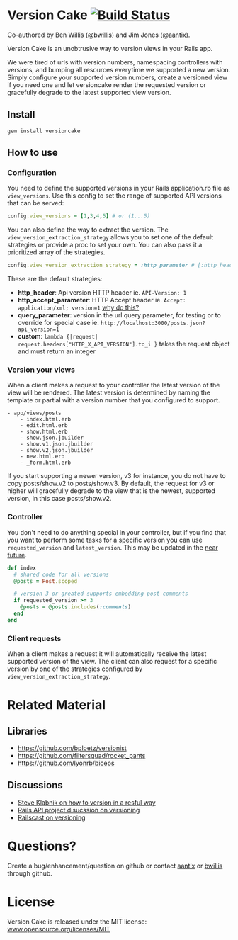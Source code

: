 # Version Cake [![Build Status](https://secure.travis-ci.org/bwillis/versioncake.png?branch=master)](http://travis-ci.org/bwillis/versioncake)

Co-authored by Ben Willis ([@bwillis](https://github.com/bwillis/)) and Jim Jones ([@aantix](https://github.com/aantix)).

Version Cake is an unobtrusive way to version views in your Rails app. 

We were tired of urls with version numbers, namespacing controllers with versions, and bumping all resources everytime we supported a new version. Simply configure your supported version numbers, create a versioned view if you need one and let versioncake render the requested version or gracefully degrade to the latest supported view version.

## Install

```
gem install versioncake
```

## How to use

### Configuration

You need to define the supported versions in your Rails application.rb file as `view_versions`. Use this config to set the range of supported API versions that can be served:

```ruby
config.view_versions = [1,3,4,5] # or (1...5)
```
You can also define the way to extract the version. The `view_version_extraction_strategy` allows you to set one of the default strategies or provide a proc to set your own. You can also pass it a prioritized array of the strategies.
```ruby
config.view_version_extraction_strategy = :http_parameter # [:http_header, :http_accept_parameter, :query_parameter]
```
These are the default strategies:
 - **http_header**: Api version HTTP header ie. ```API-Version: 1```
 - **http_accept_parameter**: HTTP Accept header ie. ```Accept: application/xml; version=1``` [why do this?](http://blog.steveklabnik.com/posts/2011-07-03-nobody-understands-rest-or-http#i_want_my_api_to_be_versioned)
 - **query_parameter**: version in the url query parameter, for testing or to override for special case ie. ```http://localhost:3000/posts.json?api_version=1```
 - **custom**: `lambda {|request| request.headers["HTTP_X_API_VERSION"].to_i }` takes the request object and must return an integer

### Version your views

When a client makes a request to your controller the latest version of the view will be rendered. The latest version is determined by naming the template or partial with a version number that you configured to support.

```
- app/views/posts
    - index.html.erb
    - edit.html.erb
    - show.html.erb
    - show.json.jbuilder
    - show.v1.json.jbuilder
    - show.v2.json.jbuilder
    - new.html.erb
    - _form.html.erb
```

If you start supporting a newer version, v3 for instance, you do not have to copy posts/show.v2 to posts/show.v3. By default, the request for v3 or higher will gracefully degrade to the view that is the newest, supported version, in this case posts/show.v2.

### Controller

You don't need to do anything special in your controller, but if you find that you want to perform some tasks for a specific version you can use `requested_version` and `latest_version`. This may be updated in the [near future](https://github.com/bwillis/versioncake/issues/1).
```ruby
def index
  # shared code for all versions
  @posts = Post.scoped

  # version 3 or greated supports embedding post comments
  if requested_version >= 3
    @posts = @posts.includes(:comments)
  end
end
```
### Client requests

When a client makes a request it will automatically receive the latest supported version of the view. The client can also request for a specific version by one of the strategies configured by ``view_version_extraction_strategy``.

# Related Material

## Libraries

- https://github.com/bploetz/versionist
- https://github.com/filtersquad/rocket_pants
- https://github.com/lyonrb/biceps

## Discussions

- [Steve Klabnik on how to version in a resful way](http://blog.steveklabnik.com/posts/2011-07-03-nobody-understands-rest-or-http#i_want_my_api_to_be_versioned)
- [Rails API project disucssion on versioning](https://github.com/spastorino/rails-api/issues/8)
- [Railscast on versioning](http://railscasts.com/episodes/350-rest-api-versioning)

# Questions?

Create a bug/enhancement/question on github or contact [aantix](https://github.com/aantix) or [bwillis](https://github.com/bwillis) through github.

# License

Version Cake is released under the MIT license: www.opensource.org/licenses/MIT
